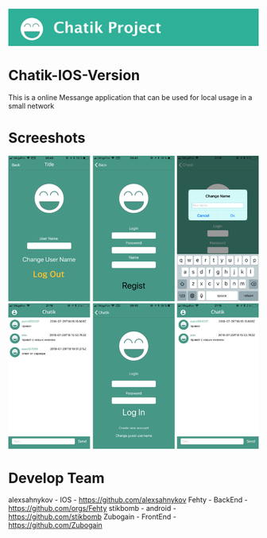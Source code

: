 ![alt text](LogoGit//Logo.png)
# Chatik-IOS-Version
 This is a online Messange application that can be used for local usage in a small network
 # Screeshots
![alt text](LogoGit//Untitled.png "Screeshots")
# Develop Team
alexsahnykov - IOS - https://github.com/alexsahnykov
Fehty - BackEnd - https://github.com/orgs/Fehty
stikbomb - android - https://github.com/stikbomb
Zubogain - FrontEnd - https://github.com/Zubogain
